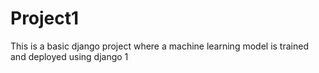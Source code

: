 # Project1
This is a basic django project where a machine learning model is trained and deployed using django
1

